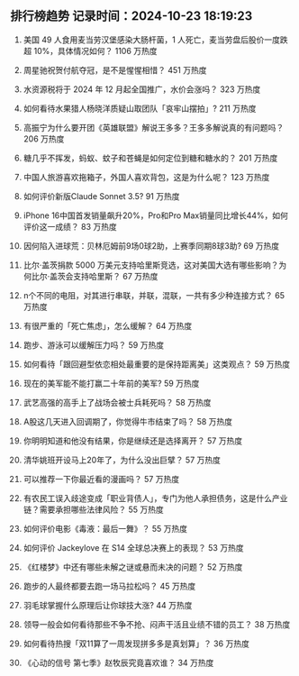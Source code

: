 
## 排行榜趋势 记录时间：2024-10-23 18:19:23
  
  1. 美国 49 人食用麦当劳汉堡感染大肠杆菌，1 人死亡，麦当劳盘后股价一度跌超 10%，具体情况如何？ 1106 万热度
    
  2. 周星驰祝贺付航夺冠，是不是惺惺相惜？ 451 万热度
    
  3. 水资源税将于 2024 年 12 月起全国推广，水价会涨吗？ 323 万热度
    
  4. 如何看待水果猎人杨晓洋质疑山取团队「哀牢山摆拍」? 211 万热度
    
  5. 高振宁为什么要开团《英雄联盟》解说王多多？王多多解说真的有问题吗？ 206 万热度
    
  6. 糖几乎不挥发，蚂蚁、蚊子和苍蝇是如何定位到糖和糖水的？ 201 万热度
    
  7. 中国人旅游喜欢拖箱子，外国人喜欢背包，这是为什么呢？ 123 万热度
    
  8. 如何评价新版Claude Sonnet 3.5? 91 万热度
    
  9. iPhone 16中国首发销量飙升20%，Pro和Pro Max销量同比增长44%，如何评价这一成绩？ 83 万热度
    
  10. 因何陷入进球荒：贝林厄姆前9场0球2助，上赛季同期8球3助? 69 万热度
    
  11. 比尔·盖茨捐款 5000 万美元支持哈里斯竞选，这对美国大选有哪些影响？为何比尔·盖茨会支持哈里斯？ 67 万热度
    
  12. n个不同的电阻，对其进行串联，并联，混联，一共有多少种连接方式？ 65 万热度
    
  13. 有很严重的「死亡焦虑」，怎么缓解？ 64 万热度
    
  14. 跑步、游泳可以缓解压力吗？ 59 万热度
    
  15. 如何看待「跟回避型依恋相处最重要的是保持距离美」这类观点？ 59 万热度
    
  16. 现在的美军能不能打赢二十年前的美军? 59 万热度
    
  17. 武艺高强的高手上了战场会被士兵耗死吗？ 58 万热度
    
  18. A股这几天进入回调期了，你觉得牛市结束了吗？ 58 万热度
    
  19. 你明明知道和他没有结果，你是继续还是选择离开？ 57 万热度
    
  20. 清华姚班开设马上20年了，为什么没出巨擘？ 57 万热度
    
  21. 可以推荐一下你最近看的漫画吗？ 57 万热度
    
  22. 有农民工误入歧途变成「职业背债人」，专门为他人承担债务，这是什么产业链？需要承担哪些法律风险？ 55 万热度
    
  23. 如何评价电影《毒液：最后一舞》？ 55 万热度
    
  24. 如何评价 Jackeylove 在 S14 全球总决赛上的表现？ 53 万热度
    
  25. 《红楼梦》中还有哪些未解之谜或悬而未决的问题？ 52 万热度
    
  26. 跑步的人最终都要去跑一场马拉松吗？ 45 万热度
    
  27. 羽毛球掌握什么原理后让你球技大涨? 44 万热度
    
  28. 领导一般会如何看待那些不争不抢、闷声干活且业绩不错的员工？ 38 万热度
    
  29. 如何看待热搜「双11算了一周发现拼多多是真划算」？ 36 万热度
    
  30. 《心动的信号 第七季》赵牧辰究竟喜欢谁？ 34 万热度
    